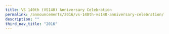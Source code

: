 ```yaml
---
title: VS 140th (VS140) Anniversary Celebration
permalink: /announcements/2016/vs-140th-vs140-anniversary-celebration/
description: ""
third_nav_title: "2016"
---
```

